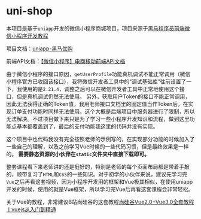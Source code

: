 # uni-shop

本项目是基于`uniapp`开发的微信小程序商城项目，项目来源于[黑马程序员前端微信小程序开发教程](https://www.bilibili.com/video/BV1834y1676P/)

项目文档：[uniapp-黑马优购](https://www.escook.cn/docs-uni-shop/)

前端API文档：[【微信小程序】电商移动前端API文档](https://blog.csdn.net/CSDN_anhl/article/details/127396157)

由于微信小程序的接口原因，`getUserProfile`功能真机调试不能正常调用（微信小程序官方已收回该接口），我将微信开发者工具中的“调试基础库”往前设置了一下，我使用的是`2.21.4`，调整之后可以在微信开发者工具中正常地使用这个接口，但是真机调试仍然无法使用。
另外，获取用户Token的接口不能正常调用，因此无法获得正确的Token值，我用老师接口文档里的固定值当作Token后，在实现订单支付功能时同样无法使用。这个大概是后端项目中服务器进行了限制，所以无法解决。不过项目做下来只是为了学习一些小程序开发知识和流程，做到这里功能点基本都覆盖到了，最后的支付功能我这里的代码并没有实现。

这个项目中也代码我没有完全按照老师的示例写的，在实现部分功能的时候加入了一些自己的理解，以及之前学习Vue时候的一些代码习惯，但是最终效果是一样的。
**需要静态资源的小伙伴在`static`文件夹中直接下载即可。**

整套课程看下来老师讲的还是挺好的，特别是老师的每个页面布局都是带着手敲的，顺带复习了`HTML`和`CSS`的一些知识。对于初学的小伙伴来说，建议先学习完`Vue`之后再看这套视频，因为小程序开发用的框架和Vue极其相似，在使用uniapp开发的时候，使用的就是Vue框架，所以学习完Vue后再看这套课程会非常轻松。

关于Vue的教程，非常建议B站尚硅谷的这套教程[尚硅谷Vue2.0+Vue3.0全套教程丨vuejs从入门到精通](https://www.bilibili.com/video/BV1Zy4y1K7SH/)


